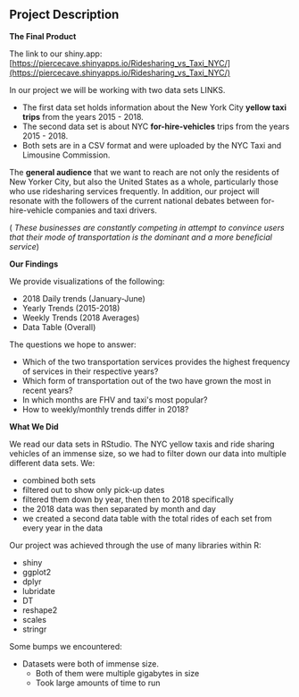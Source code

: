 ## Project Description

**The Final Product**

The link to our shiny.app: [https://piercecave.shinyapps.io/Ridesharing_vs_Taxi_NYC/](https://piercecave.shinyapps.io/Ridesharing_vs_Taxi_NYC/)

In our project we will be working with two data sets LINKS.
- The first data set holds information about the New York City **yellow taxi trips** from the years 2015 - 2018.
- The second data set is about NYC **for-hire-vehicles** trips from the years 2015 - 2018.
- Both sets are in a CSV format and were uploaded by the NYC Taxi and Limousine Commission.

The **general audience** that we want to reach are not only the residents of New Yorker City, but also the United States as a whole, particularly those who use ridesharing services frequently. In addition, our project will resonate with the followers of the current national debates between for-hire-vehicle companies and taxi drivers.

( _These businesses are constantly competing in attempt to convince users that their mode of transportation is the dominant and a more beneficial service_)

**Our Findings**

We provide visualizations of the following:

- 2018 Daily trends (January-June)
- Yearly Trends (2015-2018)
- Weekly Trends (2018 Averages)
- Data Table (Overall)

The questions we hope to answer:
- Which of the two transportation services provides the highest frequency of services in their respective years?
- Which form of transportation out of the two have grown the most in recent years?
- In which months are FHV and taxi's most popular?
- How to weekly/monthly trends differ in 2018?

**What We Did**

We read our data sets in RStudio. The NYC yellow taxis and ride sharing vehicles of
an immense size, so we had to filter down our data into multiple different data sets.
We:
- combined both sets
- filtered out to show only pick-up dates
- filtered them down by year, then then to 2018 specifically
- the 2018 data was then separated by month and day
- we created a second data table with the total rides of each set from every year
in the data

Our project was achieved through the use of many libraries within R:
- shiny
- ggplot2
- dplyr
- lubridate
- DT
- reshape2
- scales
- stringr

Some bumps we encountered:
- Datasets were both of immense size.
  - Both of them were multiple gigabytes in size
  - Took large amounts of time to run
